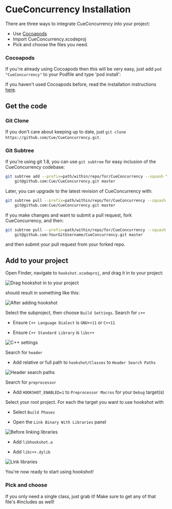 # CueConcurrency Installation

There are three ways to integrate CueConcurrency into your project:
* Use [Cocoapods](http://cocoapods.org/)
* Import CueConcurrency.xcodeproj
* Pick and choose the files you need.

### Cocoapods
If you're already using Cocoapods then this will be very easy, just add `pod "CueConcurrency"` to your Podfile
and type 'pod install':

If you haven't used Cocoapods before, read the installation instructions [here](http://cocoapods.org/#install).

## Get the code

### Git Clone
If you don't care about keeping up to date, just `git clone https://github.com/Cue/CueConcurrency.git`.

### Git Subtree
If you're using git 1.8, you can use `git subtree` for easy inclusion of the CueConcurrency codebase:

~~~~~~~~~~~~.bash
git subtree add --prefix=path/within/repo/for/CueConcurrency --squash \
    git@github.com:Cue/CueConcurrency.git master
~~~~~~~~~~~~

Later, you can upgrade to the latest revision of CueConcurrency with:

~~~~~~~~~~~~.bash
git subtree pull --prefix=path/within/repo/for/CueConcurrency --squash \
    git@github.com:Cue/CueConcurrency.git master
~~~~~~~~~~~~

If you make changes and want to submit a pull request, fork CueConcurrency, and then:

~~~~~~~~~~~~.bash
git subtree pull --prefix=path/within/repo/for/CueConcurrency --squash \
    git@github.com:YourGitUsername/CueConcurrency.git master
~~~~~~~~~~~~

and then submit your pull request from your forked repo.

## Add to your project

Open Finder, navigate to `hookshot.xcodeproj`, and drag it in to your project:

![Drag hookshot in to your project](https://raw.github.com/Cue/hookshot/master/Documentation/Images/DragSubproject.png)

should result in something like this:

![After adding hookshot](https://raw.github.com/Cue/hookshot/master/Documentation/Images/AfterDragSubproject.png)

Select the subproject, then choose `Build Settings`.  Search for `c++`

* Ensure `C++ Language Dialect` is `GNU++11` or `C++11`

* Ensure `C++ Standard Library` is `libc++`

![C++ settings](https://raw.github.com/Cue/hookshot/master/Documentation/Images/CPlusPlusSettings.png)

Search for `header`

* Add relative or full path to `hookshot/Classes` to `Header Search Paths`

![Header search paths](https://raw.github.com/Cue/hookshot/master/Documentation/Images/HeaderSearchPaths.png)

Search for `preprocessor`

* Add `HOOKSHOT_ENABLED=1` to `Preprocessor Macros` for your `Debug` target(s)

Select your root project.  For each the target you want to use hookshot with

* Select `Build Phases`

* Open the `Link Binary With Libraries` panel

![Before linking libraries](https://raw.github.com/Cue/hookshot/master/Documentation/Images/BeforeLinkLibraries.png)

* Add `libhookshot.a`

* Add `libc++.dylib`

![Link libraries](https://raw.github.com/Cue/hookshot/master/Documentation/Images/LinkLibraries.png)

You're now ready to start using hookshot!

### Pick and choose
If you only need a single class, just grab it! Make sure to get any of that file's #includes as well!
